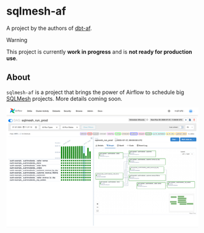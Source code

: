# sqlmesh-af

A project by the authors of [dbt-af](https://github.com/Toloka/dbt-af).

> [!WARNING]
> This project is currently **work in progress** and is **not ready for production use**.

## About

`sqlmesh-af` is a project that brings the power of Airflow to schedule
big [SQLMesh](https://sqlmesh.readthedocs.io/en/stable/) projects. More details coming soon.

![dbt-af](docs/static/overview.png)
